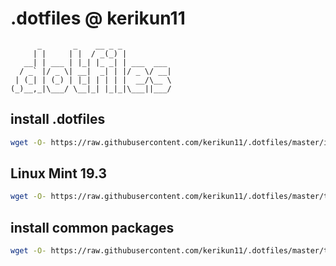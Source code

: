 # .dotfiles @ kerikun11

```
      _       _    __ _ _           
     | |     | |  / _(_) |          
   __| | ___ | |_| |_ _| | ___  ___ 
  / _` |/ _ \| __|  _| | |/ _ \/ __|
 | (_| | (_) | |_| | | | |  __/\__ \
(_)__,_|\___/ \__|_| |_|_|\___||___/
```

## install .dotfiles

```sh
wget -O- https://raw.githubusercontent.com/kerikun11/.dotfiles/master/install.sh | bash
```

## Linux Mint 19.3

```sh
wget -O- https://raw.githubusercontent.com/kerikun11/.dotfiles/master/tools/mint_setup.sh | sh
```

## install common packages

```sh
wget -O- https://raw.githubusercontent.com/kerikun11/.dotfiles/master/tools/install_common.sh | sh
```
